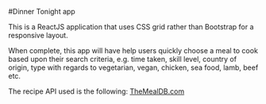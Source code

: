 #Dinner Tonight app

This is a ReactJS application that uses CSS grid rather than Bootstrap for a responsive layout.

When complete, this app will have help users quickly choose a meal to cook based upon their search criteria, e.g. time taken, skill level, country of origin, type with regards to vegetarian, vegan, chicken, sea food, lamb, beef etc.

The recipe API used is the following:
[TheMealDB.com](https://www.themealdb.com/api.php)








